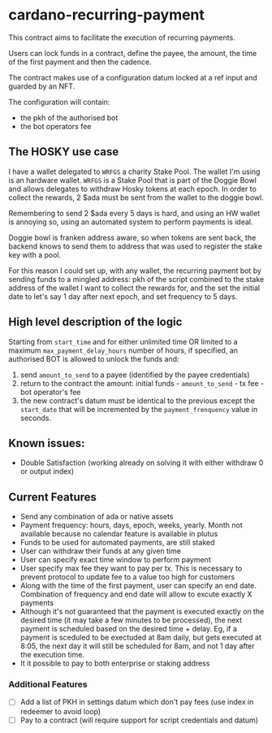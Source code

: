 # cardano-recurring-payment

This contract aims to facilitate the execution of recurring payments.

Users can lock funds in a contract, define the payee, the amount, the time of the first payment and then the cadence.

The contract makes use of a configuration datum locked at a ref input and guarded by an NFT.

The configuration will contain:
* the pkh of the authorised bot
* the bot operators fee

## The HOSKY use case

I have a wallet delegated to `WRFGS` a charity Stake Pool. The wallet I'm using is an hardware wallet.
`WRFGS` is a Stake Pool that is part of the Doggie Bowl and allows delegates to withdraw Hosky tokens at each epoch.
In order to collect the rewards, 2 $ada must be sent from the wallet to the doggie bowl.

Remembering to send 2 $ada every 5 days is hard, and using an HW wallet is annoying so, using an automated system to perform payments is ideal.

Doggie bowl is franken address aware, so when tokens are sent back, the backend knows to send them to address that was used to register the stake key with a pool.

For this reason I could set up, with any wallet, the recurring payment bot by sending funds to a mingled address: pkh of the script combined to the stake address of the 
wallet I want to collect the rewards for, and the set the initial date to let's say 1 day after next epoch, and set frequency to 5 days.

## High level description of the logic

Starting from `start_time` and for either unlimited time OR limited to a maximum `max_payment_delay_hours` number of hours, if specified, an authorised BOT is allowed to 
unlock the funds and:
1. send `amount_to_send` to a payee (identified by the payee credentials)
2. return to the contract the amount: initial funds - `amount_to_send` - tx fee - bot operator's fee
3. the new contract's datum must be identical to the previous except the `start_date` that will be incremented by the `payment_frenquency` value in seconds.

## Known issues:

* Double Satisfaction (working already on solving it with either withdraw 0 or output index)

## Current Features

* Send any combination of ada or native assets
* Payment frequency: hours, days, epoch, weeks, yearly. Month not available because no calendar feature is available in plutus
* Funds to be used for automated payments, are still staked
* User can withdraw their funds at any given time
* User can specify exact time window to perform payment
* User specify max fee they want to pay per tx. This is necessary to prevent protocol to update fee to a value too high for customers
* Along with the time of the first payment, user can specify an end date. Combination of frequency and end date will allow to
excute exactly X payments
* Although it's not guaranteed that the payment is executed exactly on the desired time (it may take a few minutes to be processed), 
the next payment is scheduled based on the desired time + delay. Eg, if a payment is sceduled to be exectuded at 8am daily, but gets executed
at 8:05, the next day it will still be scheduled for 8am, and not 1 day after the execution time.
* It it possible to pay to both enterprise or staking address

### Additional Features

* [ ] Add a list of PKH in settings datum which don't pay fees (use index in redeemer to avoid loop)
* [ ] Pay to a contract (will require support for script credentials and datum)
